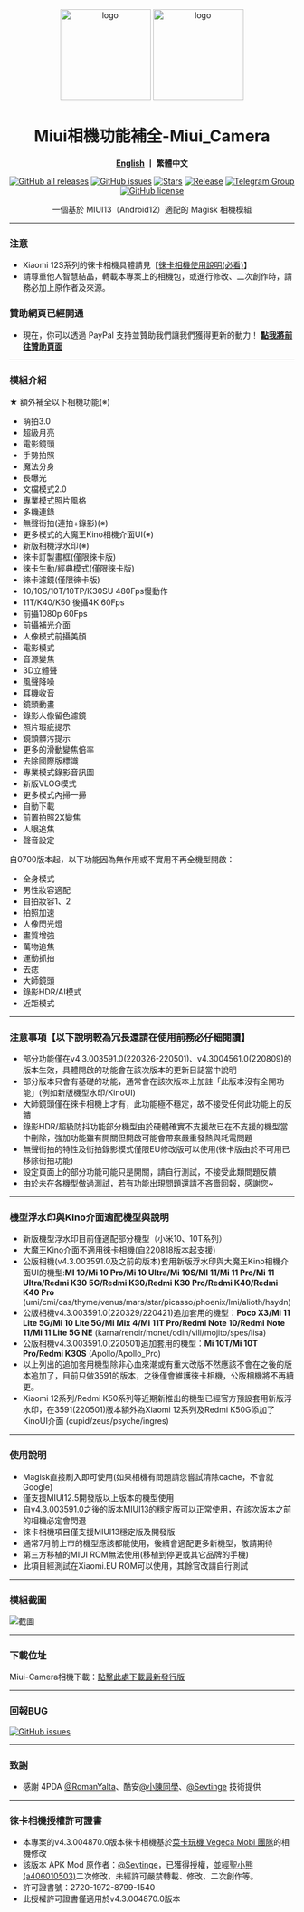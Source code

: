 <div align="center">
   <img width="160" src="https://i.imgur.com/wz2b85J.png" alt="logo">
   <img width="160" src="https://i.imgur.com/jm0M0rG.png" alt="logo">
   <h1>Miui相機功能補全-Miui_Camera</h1>
   <p>
       <b><a href="https://github.com/a406010503/Miui_Camera/blob/main/README_en.md">English</a>  丨 繁體中文</b>
   </p>
   <a href="https://github.com/a406010503/Miui_Camera/releases"><img alt="GitHub all releases" src="https://img.shields.io/github/downloads/a406010503/Miui_Camera/total?label=Downloads"></a>
   <a href="https://github.com/a406010503/Miui_Camera/issues"><img alt="GitHub issues" src="https://img.shields.io/github/issues/a406010503/Miui_Camera"></a>
   <a href="https://github.com/a406010503/Miui_Camera/"><img alt="Stars" src="https://img.shields.io/github/stars/a406010503/Miui_Camera?label=stars"></a>
   <a href="https://github.com/a406010503/Miui_Camera/releases/latest"><img alt="Release" src="https://img.shields.io/github/v/release/a406010503/Miui_Camera?label=release"></a>
   <a href="https://t.me/HolyBearHome"><img alt="Telegram Group" src="https://img.shields.io/badge/聖小熊の小屋-Telegram-blue.svg?logo=telegram"></a>
   <a href="https://github.com/a406010503/Miui_Camera/blob/main/LICENSE"><img alt="GitHub license" src="https://img.shields.io/github/license/a406010503/Miui_Camera"></a>
   <p>一個基於 MIUI13（Android12）適配的 Magisk 相機模組</p>
</div>

---
### 注意
- Xiaomi 12S系列的徠卡相機具體請見【[徠卡相機使用說明(必看)](https://github.com/a406010503/Miui_Camera/blob/main/Leica.md)】
- 請尊重他人智慧結晶，轉載本專案上的相機包，或進行修改、二次創作時，請務必加上原作者及來源。

### 贊助網頁已經開通
- 現在，你可以透過 PayPal 支持並贊助我們讓我們獲得更新的動力！
**[點我將前往贊助頁面](https://paypal.me/holybear0610)**

---
### 模組介紹
★ 額外補全以下相機功能(※)
- 萌拍3.0
- 超級月亮
- 電影鏡頭
- 手勢拍照
- 魔法分身
- 長曝光
- 文檔模式2.0
- 專業模式照片風格
- 多機連錄
- 無聲街拍(連拍+錄影)(※)
- 更多模式的大魔王Kino相機介面UI(※)
- 新版相機浮水印(※)
- 徠卡訂製畫框(僅限徠卡版)
- 徠卡生動/經典模式(僅限徠卡版)
- 徠卡濾鏡(僅限徠卡版)
- 10/10S/10T/10TP/K30SU 480Fps慢動作
- 11T/K40/K50 後攝4K 60Fps
- 前攝1080p 60Fps
- 前攝補光介面
- 人像模式前攝美顏
- 電影模式
- 音源變焦
- 3D立體聲
- 風聲降噪
- 耳機收音
- 鏡頭動畫
- 錄影人像留色濾鏡
- 照片瑕疵提示
- 鏡頭髒污提示
- 更多的滑動變焦倍率
- 去除國際版標識
- 專業模式錄影音訊圖
- 新版VLOG模式
- 更多模式內掃一掃
- 自動下載
- 前置拍照2X變焦
- 人眼追焦
- 聲音設定

自0700版本起，以下功能因為無作用或不實用不再全機型開啟：

- 全身模式
- 男性妝容適配
- 自拍妝容1、2
- 拍照加速
- 人像閃光燈
- 畫質增強
- 萬物追焦
- 運動抓拍
- 去痣
- 大師鏡頭
- 錄影HDR/AI模式
- 近距模式

---

### 注意事項【以下說明較為冗長還請在使用前務必仔細閱讀】
- 部分功能僅在v4.3.003591.0(220326-220501)、v4.3004561.0(220809)的版本生效，具體開啟的功能會在該次版本的更新日誌當中說明
- 部分版本只會有基礎的功能，通常會在該次版本上加註「此版本沒有全開功能」(例如新版機型水印/KinoUI)
- 大師鏡頭僅在徠卡相機上才有，此功能極不穩定，故不接受任何此功能上的反饋
- 錄影HDR/超級防抖功能部分機型由於硬體確實不支援故已在不支援的機型當中刪除，強加功能雖有開關但開啟可能會帶來嚴重發熱與耗電問題
- 無聲街拍的特性及街拍錄影模式僅限EU修改版可以使用(徠卡版由於不可用已移除街拍功能)
- 設定頁面上的部分功能可能只是開關，請自行測試，不接受此類問題反饋
- 由於未在各機型做過測試，若有功能出現問題還請不吝嗇回報，感謝您~

---

### 機型浮水印與Kino介面適配機型與說明
- 新版機型浮水印目前僅適配部分機型（小米10、10T系列）
- 大魔王Kino介面不適用徠卡相機(自220818版本起支援)
- 公版相機(v4.3.003591.0及之前的版本)套用新版浮水印與大魔王Kino相機介面UI的機型:**MI 10/Mi 10 Pro/Mi 10 Ultra/Mi 10S/MI 11/Mi 11 Pro/Mi 11 Ultra/Redmi K30 5G/Redmi K30/Redmi K30 Pro/Redmi K40/Redmi K40 Pro**
(umi/cmi/cas/thyme/venus/mars/star/picasso/phoenix/lmi/alioth/haydn)
- 公版相機v4.3.003591.0(220329/220421)追加套用的機型：**Poco X3/Mi 11 Lite 5G/Mi 10 Lite 5G/Mi Mix 4/Mi 11T Pro/Redmi Note 10/Redmi Note 11/Mi 11 Lite 5G NE**
(karna/renoir/monet/odin/vili/mojito/spes/lisa)
- 公版相機v4.3.003591.0(220501)追加套用的機型：**Mi 10T/Mi 10T Pro/Redmi K30S** (Apollo/Apollo_Pro)
- 以上列出的追加套用機型除非心血來潮或有重大改版不然應該不會在之後的版本追加了，目前只做3591的版本，之後僅會維護徠卡相機，公版相機將不再續更。
- Xiaomi 12系列/Redmi K50系列等近期新推出的機型已經官方預設套用新版浮水印，在3591(220501)版本額外為Xiaomi 12系列及Redmi K50G添加了KinoUI介面 (cupid/zeus/psyche/ingres)

---

### 使用說明
- Magisk直接刷入即可使用(如果相機有問題請您嘗試清除cache，不會就Google)
- 僅支援MIUI12.5開發版以上版本的機型使用
- 自v4.3.003591.0之後的版本MIUI13的穩定版可以正常使用，在該次版本之前的相機必定會閃退
- 徠卡相機項目僅支援MIUI13穩定版及開發版
- 通常7月前上市的機型應該都能使用，後續會適配更多新機型，敬請期待
- 第三方移植的MIUI ROM無法使用(移植到停更或其它品牌的手機)
- 此項目經測試在Xiaomi.EU ROM可以使用，其餘官改請自行測試

---

### 模組截圖
![截圖](https://i.imgur.com/yx2fdcg.png)  

---

### 下載位址

Miui-Camera相機下載：[點擊此處下載最新發行版](https://github.com/a406010503/Miui_Camera/releases)  

---

### 回報BUG

  <a href="https://github.com/a406010503/Miui_Camera/issues"><img alt="GitHub issues" src="https://img.shields.io/github/issues/a406010503/Miui_Camera"></a>

---

### 致謝
- 感謝 4PDA [@RomanYalta](https://4pda.to/forum/index.php?showuser=513933)、酷安[@小陳同學](http://www.coolapk.com/u/1388927)、[@Sevtinge](https://github.com/Sevtinge) 技術提供

---

### 徠卡相機授權許可證書
- 本專案的v4.3.004870.0版本徠卡相機基於[菜卡玩機 Vegeca Mobi 團隊](http://sevtinge.wecrane.club/miuicam_mod/4870.html)的相機修改
- 該版本 APK Mod 原作者：[@Sevtinge](https://github.com/Sevtinge)，已獲得授權，並經[聖小熊 (a406010503)](https://github.com/a406010503)二次修改，未經許可嚴禁轉載、修改、二次創作等。
- 許可證書號：2720-1972-8799-1540
- 此授權許可證書僅適用於v4.3.004870.0版本

